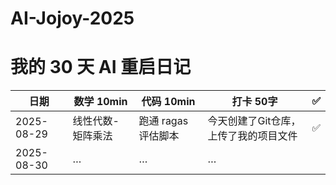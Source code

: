 # AI-Jojoy-2025
# 我的 30 天 AI 重启日记

| 日期 | 数学 10min | 代码 10min | 打卡 50字 | ✅ |
|------|-------------|-------------|-----------|----|
| 2025-08-29 | 线性代数-矩阵乘法 | 跑通 ragas 评估脚本 | 今天创建了Git仓库，上传了我的项目文件 | ✅ |
| 2025-08-30 | … | … | … |   |

